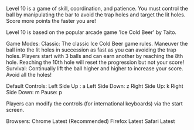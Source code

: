 Level 10 is a game of skill, coordination, and patience. You must control the ball by manipulating the bar to avoid the trap holes and target the lit holes. Score more points the faster you are!

Level 10 is based on the popular arcade game 'Ice Cold Beer' by Taito.

Game Modes:
Classic: The classic Ice Cold Beer game rules. Maneuver the ball into the lit holes in succession as fast as you can avoiding the trap holes. Players start with 3 balls and can earn another by reaching the 8th hole. Reaching the 10th hole will reset the progression but not your score!
Survival: Continually lift the ball higher and higher to increase your score. Avoid all the holes!

Default Controls:
Left Side Up : a
Left Side Down: z
Right Side Up: k
Right Side Down: m
Pause: p

Players can modify the controls (for international keyboards) via the start screen.

Browsers:
Chrome Latest (Recommended)
Firefox Latest
Safari Latest